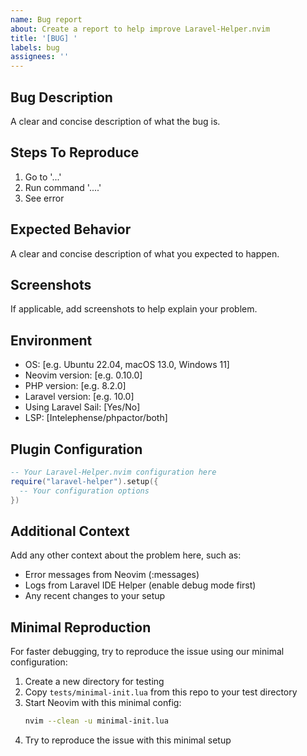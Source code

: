```yaml
---
name: Bug report
about: Create a report to help improve Laravel-Helper.nvim
title: '[BUG] '
labels: bug
assignees: ''
---
```


## Bug Description

A clear and concise description of what the bug is.

## Steps To Reproduce

1. Go to '...'
2. Run command '....'
3. See error

## Expected Behavior

A clear and concise description of what you expected to happen.

## Screenshots

If applicable, add screenshots to help explain your problem.

## Environment

- OS: [e.g. Ubuntu 22.04, macOS 13.0, Windows 11]
- Neovim version: [e.g. 0.10.0]
- PHP version: [e.g. 8.2.0]
- Laravel version: [e.g. 10.0]
- Using Laravel Sail: [Yes/No]
- LSP: [Intelephense/phpactor/both]

## Plugin Configuration

```lua
-- Your Laravel-Helper.nvim configuration here
require("laravel-helper").setup({
  -- Your configuration options
})
```

## Additional Context

Add any other context about the problem here, such as:
- Error messages from Neovim (:messages)
- Logs from Laravel IDE Helper (enable debug mode first)
- Any recent changes to your setup

## Minimal Reproduction

For faster debugging, try to reproduce the issue using our minimal configuration:

1. Create a new directory for testing
2. Copy `tests/minimal-init.lua` from this repo to your test directory
3. Start Neovim with this minimal config:
   ```bash
   nvim --clean -u minimal-init.lua
   ```
4. Try to reproduce the issue with this minimal setup